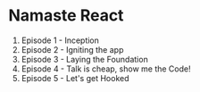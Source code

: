 # Namaste React 

1. Episode 1 - Inception
2. Episode 2 - Igniting the app
3. Episode 3 - Laying the Foundation
4. Episode 4 - Talk is cheap, show me the Code!
5. Episode 5 - Let's get Hooked
